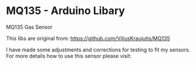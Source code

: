 # MQ135 - Arduino Libary
MQ135 Gas Sensor

This libs are original from:
https://github.com/ViliusKraujutis/MQ135

I have made some adjustments and corrections for testing to fit my sensors.
For more details how to use this sensor please visit:

